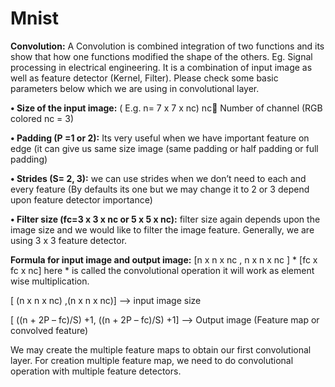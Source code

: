# Mnist
<b>Convolution:</b>
A Convolution is combined integration of two functions and its show that how one functions modified the shape of the others. 
Eg. Signal processing in electrical engineering. 
It is a combination of input image as well as feature detector (Kernel, Filter). 
Please check some basic parameters below which we are using in convolutional layer.

  <b>•	Size of the input image:</b> ( E.g. n= 7 x 7 x nc) nc Number of channel (RGB colored nc = 3)

  <b>•	Padding (P =1 or 2):</b> Its very useful when we have important feature on edge (it can give us same size image 
  (same padding or half padding or full padding)

  <b>•	Strides (S= 2, 3):</b>  we can use strides when we don’t need to each and every feature (By defaults its one but we may change 
  it to 2 or 3 depend upon feature detector importance)
  
  <b>•	Filter size (fc=3 x 3 x nc or 5 x 5 x nc):</b> filter size again depends upon the image size and we would like to filter the 
  image feature. Generally, we are using 3 x 3 feature detector.

<b>Formula for input image and output image:</b>
[n x n x nc , n x n x nc ] * [fc x fc x nc]  here * is called the convolutional operation it will work as element wise multiplication. 

[ (n x n x nc) ,(n x n x nc)] --> input image size 

[ ((n + 2P – fc)/S) +1, ((n + 2P – fc)/S) +1] --> Output image (Feature map or convolved feature)

We may create the multiple feature maps to obtain our first convolutional layer. 
For creation multiple feature map, we need to do convolutional operation with multiple feature detectors.

